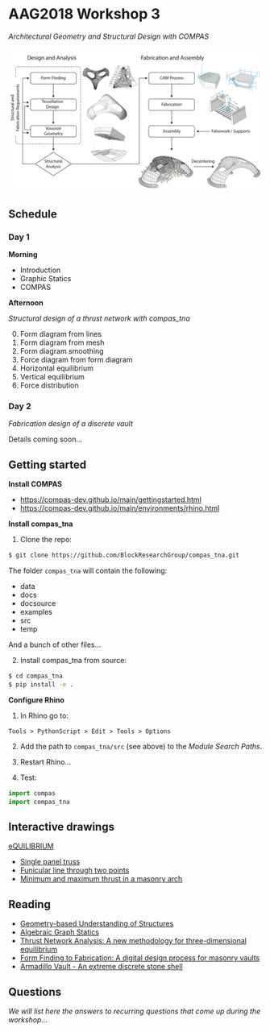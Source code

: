 # AAG2018 Workshop 3

*Architectural Geometry and Structural Design with COMPAS*

![Armadillo workflow](images/aag2018_ws3_BRG.jpg)

## Schedule

### Day 1

**Morning**

* Introduction
* Graphic Statics
* COMPAS

**Afternoon**

*Structural design of a thrust network with compas_tna*

0. Form diagram from lines
1. Form diagram from mesh
2. Form diagram smoothing
3. Force diagram from form diagram
4. Horizontal equilibrium
5. Vertical equilibrium
6. Force distribution

### Day 2

*Fabrication design of a discrete vault*

Details coming soon...


## Getting started

**Install COMPAS**

* https://compas-dev.github.io/main/gettingstarted.html
* https://compas-dev.github.io/main/environments/rhino.html

**Install compas_tna**

1. Clone the repo:

```bash
$ git clone https://github.com/BlockResearchGroup/compas_tna.git
```

The folder `compas_tna` will contain the following:

* data
* docs
* docsource
* examples
* src
* temp

And a bunch of other files...

2. Install compas_tna from source:

```bash
$ cd compas_tna
$ pip install -e .
```

**Configure Rhino**

1. In Rhino go to:

```
Tools > PythonScript > Edit > Tools > Options
```

2. Add the path to `compas_tna/src` (see above) to the *Module Search Paths*.

3. Restart Rhino...

4. Test:

```python
import compas
import compas_tna
```


## Interactive drawings

[eQUILIBRIUM](http://block.arch.ethz.ch/eq)

* [Single panel truss](http://block.arch.ethz.ch/eq/drawing/view/36)
* [Funicular line through two points](http://block.arch.ethz.ch/eq/drawing/view/5)
* [Minimum and maximum thrust in a masonry arch](http://block.arch.ethz.ch/eq/drawing/view/16)


## Reading

* [Geometry-based Understanding of Structures](http://block.arch.ethz.ch/brg/publications/399)
* [Algebraic Graph Statics](http://block.arch.ethz.ch/brg/publications/413)
* [Thrust Network Analysis: A new methodology for three-dimensional equilibrium](http://block.arch.ethz.ch/brg/publications/355)
* [Form Finding to Fabrication: A digital design process for masonry vaults](http://block.arch.ethz.ch/brg/publications/368)
* [Armadillo Vault - An extreme discrete stone shell](http://block.arch.ethz.ch/brg/publications/646)


## Questions

*We will list here the answers to recurring questions that come up during the workshop...*
